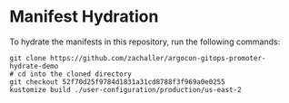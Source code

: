 # Manifest Hydration

To hydrate the manifests in this repository, run the following commands:

```shell
git clone https://github.com/zachaller/argocon-gitops-promoter-hydrate-demo
# cd into the cloned directory
git checkout 52f70d25f9784d1831a31cd8788f3f969a0e0255
kustomize build ./user-configuration/production/us-east-2
```
